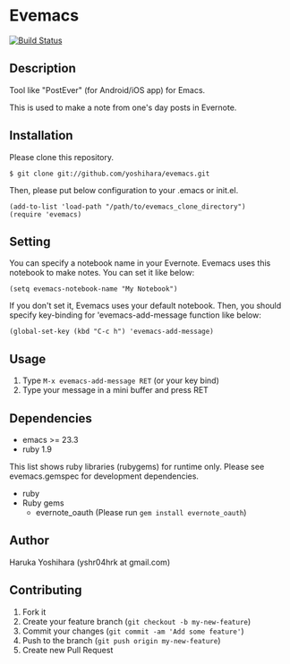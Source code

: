 # Evemacs

[![Build Status](https://travis-ci.org/yoshihara/evemacs.png?branch=master)](https://travis-ci.org/yoshihara/evemacs)

## Description

Tool like "PostEver" (for Android/iOS app) for Emacs.

This is used to make a note from one's day posts in Evernote.

## Installation

Please clone this repository.

    $ git clone git://github.com/yoshihara/evemacs.git

Then, please put below configuration to your .emacs or init.el.

    (add-to-list 'load-path "/path/to/evemacs_clone_directory")
    (require 'evemacs)

## Setting

You can specify a notebook name in your Evernote. Evemacs uses this
notebook to make notes. You can set it like below:

    (setq evemacs-notebook-name "My Notebook")

If you don't set it, Evemacs uses your default notebook.
Then, you should specify key-binding for 'evemacs-add-message
function like below:

    (global-set-key (kbd "C-c h") 'evemacs-add-message)

## Usage

1. Type ```M-x evemacs-add-message RET``` (or your key bind)
2. Type your message in a mini buffer and press RET

## Dependencies

* emacs >= 23.3
* ruby 1.9

This list shows ruby libraries (rubygems) for runtime only. Please see evemacs.gemspec for development dependencies.

* ruby
* Ruby gems
  * evernote_oauth (Please run ```gem install evernote_oauth```)

## Author

Haruka Yoshihara (yshr04hrk at gmail.com)

## Contributing

1. Fork it
2. Create your feature branch (`git checkout -b my-new-feature`)
3. Commit your changes (`git commit -am 'Add some feature'`)
4. Push to the branch (`git push origin my-new-feature`)
5. Create new Pull Request
